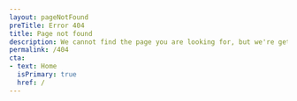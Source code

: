 ```yaml
---
layout: pageNotFound
preTitle: Error 404
title: Page not found
description: We cannot find the page you are looking for, but we're getting there
permalink: /404
cta:
- text: Home
  isPrimary: true
  href: /
---
```


